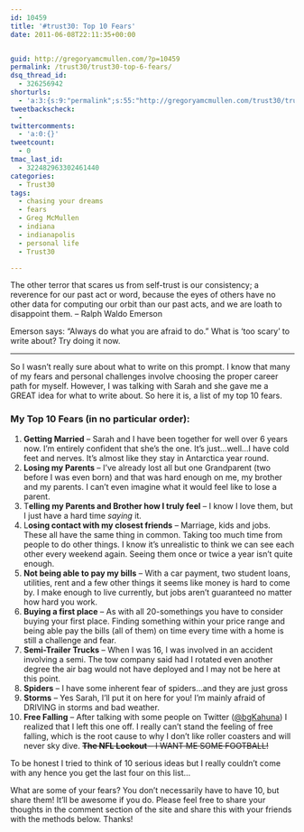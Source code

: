 ```yaml
---
id: 10459
title: '#trust30: Top 10 Fears'
date: 2011-06-08T22:11:35+00:00


guid: http://gregoryamcmullen.com/?p=10459
permalink: /trust30/trust30-top-6-fears/
dsq_thread_id:
  - 326256942
shorturls:
  - 'a:3:{s:9:"permalink";s:55:"http://gregoryamcmullen.com/trust30/trust30-top-6-fears";s:7:"tinyurl";s:26:"http://tinyurl.com/4xyqq7p";s:4:"isgd";s:19:"http://is.gd/RDMPFW";}'
tweetbackscheck:
  - 
twittercomments:
  - 'a:0:{}'
tweetcount:
  - 0
tmac_last_id:
  - 322482963302461440
categories:
  - Trust30
tags:
  - chasing your dreams
  - fears
  - Greg McMullen
  - indiana
  - indianapolis
  - personal life
  - Trust30

---
```

The other terror that scares us from self-trust is our consistency; a reverence for our past act or word, because the eyes of others have no other data for computing our orbit than our past acts, and we are loath to disappoint them. &#8211; Ralph Waldo Emerson

Emerson says: “Always do what you are afraid to do.” What is ‘too scary’ to write about? Try doing it now.

---

So I wasn&#8217;t really sure about what to write on this prompt. I know that many of my fears and personal challenges involve choosing the proper career path for myself. However, I was talking with Sarah and she gave me a GREAT idea for what to write about. So here it is, a list of my top 10 fears.

### My Top 10 Fears (in no particular order):

  1. **Getting Married** &#8211; Sarah and I have been together for well over 6 years now. I&#8217;m entirely confident that she&#8217;s the one. It&#8217;s just&#8230;well&#8230;I have cold feet and nerves. It&#8217;s almost like they stay in Antarctica year round.
  2. **Losing my Parents** &#8211; I&#8217;ve already lost all but one Grandparent (two before I was even born) and that was hard enough on me, my brother and my parents. I can&#8217;t even imagine what it would feel like to lose a parent.
  3. T**elling my Parents and Brother how I truly feel** &#8211; I know I love them, but I just have a hard time _saying_ it.
  4. L**osing contact with my closest friends** &#8211; Marriage, kids and jobs. These all have the same thing in common. Taking too much time from people to do other things. I know it&#8217;s unrealistic to think we can see each other every weekend again. Seeing them once or twice a year isn&#8217;t quite enough.
  5. **Not being able to pay my bills** &#8211; With a car payment, two student loans, utilities, rent and a few other things it seems like money is hard to come by. I make enough to live currently, but jobs aren&#8217;t guaranteed no matter how hard you work.
  6. **Buying a first place** &#8211; As with all 20-somethings you have to consider buying your first place. Finding something within your price range and being able pay the bills (all of them) on time every time with a home is still a challenge and fear.
  7. **Semi-Trailer Trucks** &#8211; When I was 16, I was involved in an accident involving a semi. The tow company said had I rotated even another degree the air bag would not have deployed and I may not be here at this point.
  8. **Spiders** &#8211; I have some inherent fear of spiders&#8230;and they are just gross
  9. **Storms** &#8211; Yes Sarah, I&#8217;ll put it on here for you! I&#8217;m mainly afraid of DRIVING in storms and bad weather.
 10. **Free Falling** &#8211; After talking with some people on Twitter ([@bgKahuna](http://twitter.com/bgkahuna)) I realized that I left this one off. I really can&#8217;t stand the feeling of free falling, which is the root cause to why I don&#8217;t like roller coasters and will never sky dive. <del datetime="2011-06-09T12:59:05+00:00"><strong>The NFL Lockout</strong> &#8211; I WANT ME SOME FOOTBALL!</del>

To be honest I tried to think of 10 serious ideas but I really couldn&#8217;t come with any hence you get the last four on this list&#8230;

What are some of your fears? You don&#8217;t necessarily have to have 10, but share them! It&#8217;ll be awesome if you do. Please feel free to share your thoughts in the comment section of the site and share this with your friends with the methods below. Thanks!